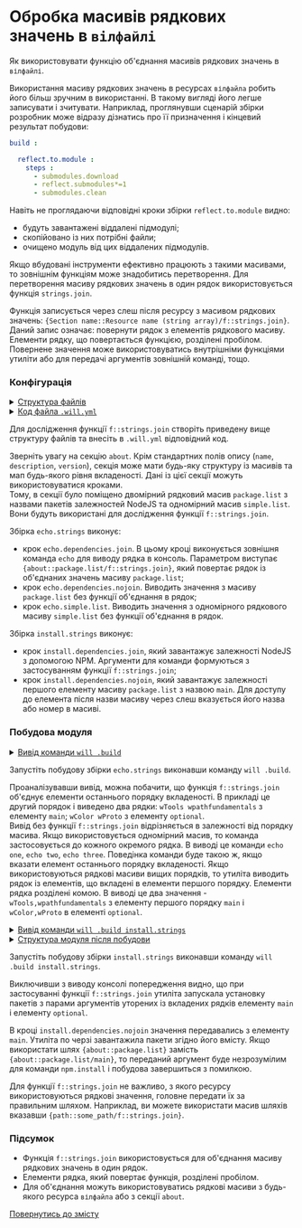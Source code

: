 # Обробка масивів рядкових значень в <code>вілфайлі</code>

Як використовувати функцію об'єднання масивів рядкових значень в <code>вілфайлі</code>.

Використання масиву рядкових значень в ресурсах `вілфайла` робить його більш зручним в використанні. В такому вигляді його легше записувати і зчитувати. Наприклад, проглянувши сценарій збірки розробник може відразу дізнатись про її призначення і кінцевий результат побудови:

```yaml
build :

  reflect.to.module :
    steps :
      - submodules.download
      - reflect.submodules*=1
      - submodules.clean

```

Навіть не проглядаючи відповідні кроки збірки `reflect.to.module` видно:
- будуть завантажені віддалені підмодулі;
- скопійовано із них потрібні файли;
- очищено модуль від цих віддалених підмодулів.

Якщо вбудовані інструменти ефективно працюють з такими масивами, то зовнішнім функціям може знадобитись перетворення. Для перетворення масиву рядкових значень в один рядок використовується функція `strings.join`.

Функція записується через слеш після ресурсу з масивом рядкових значень: `{Section name::Resource name (string array)/f::strings.join}`. Даний запис означає: повернути рядок з елементів рядкового масиву. Елементи рядку, що повертається функцією, розділені пробілом. Повернене значення може використовуватись внутрішніми функціями утиліти або для передачі аргументів зовнішній команді, тощо. 

### Конфігурація  

<details>
  <summary><u>Структура файлів</u></summary>

```
stringsJoin
    └── .will.yml

```

</details>
<details>
  <summary><u>Код файла <code>.will.yml</code></u></summary>

```yaml
about :

  name : 'stringsJoin'
  description : 'Using of strings.join function to download dependencies'
  package.list :
    main :
      - wTools
      - wpathfundamentals
    optional :
      - wColor
      - wProto
  simple.list : 
    - one
    - two
    - three

step :

  install.dependencies.join :
    shell : npm install {about::package.list/f::strings.join}
    
  install.dependencies.nojoin :
    shell : npm install {about::package.list/main}

  echo.dependencies.join :
    shell : echo {about::package.list/f::strings.join}

  echo.dependencies.nojoin :
    shell : echo {about::package.list}
    
  echo.simple.list :
    shell : echo {about::simple.list}

build :

  echo.strings :
    criterion :
      default : 1
    steps :
      - echo.dependencies.join
      - echo.dependencies.nojoin
      - echo.simple.list
      
  install.strings : 
    steps: 
      - install.dependencies.join
      - install.dependencies.nojoin
      
```

</details>

Для дослідження функції `f::strings.join` створіть приведену вище структуру файлів та внесіть в `.will.yml` відповідний код.  

Зверніть увагу на секцію `about`. Крім стандартних полів опису (`name`, `description`, `version`), секція може мати будь-яку структуру із масивів та мап будь-якого рівня вкладеності. Дані із цієї секції можуть використовуватися кроками.  
Тому, в секції було поміщено двомірний рядковий масив `package.list` з назвами пакетів залежностей NodeJS та одномірний масив `simple.list`. Вони будуть використані для дослідження функції `f::strings.join`. 

Збірка `echo.strings` виконує:
- крок `echo.dependencies.join`. В цьому кроці виконується зовнішня команда `echo` для виводу рядка в консоль. Параметром виступає `{about::package.list/f::strings.join}`, який повертає рядок із об'єднаних значень масиву `package.list`;
- крок `echo.dependencies.nojoin`. Виводить значення з масиву `package.list` без функції об'єднання в рядок;
- крок `echo.simple.list`. Виводить значення з одномірного рядкового масиву `simple.list` без функції об'єднання в рядок.

Збірка `install.strings` виконує:
- крок `install.dependencies.join`, який завантажує залежності NodeJS з допомогою NPM. Аргументи для команди формуються з застосуванням функції `f::strings.join`;
- крок `install.dependencies.nojoin`, який завантажує залежності першого елементу масиву `package.list` з назвою `main`. Для доступу до елемента після назви масиву через слеш вказується його назва або номер в масиві.

### Побудова модуля

<details>
  <summary><u>Вивід команди <code>will .build</code></u></summary>

```
[user@user ~]$ will .build
...
  Building module::stringsJoin / build::echo.strings
 > echo wTools wpathfundamentals
wTools wpathfundamentals

 > echo wColor wProto
wColor wProto

 > echo wTools,wpathfundamentals
wTools,wpathfundamentals

 > echo wColor,wProto
wColor,wProto

 > echo one
one

 > echo two
two

 > echo three
three

```

</details>

Запустіть побудову збірки `echo.strings` виконавши команду `will .build`.

Проаналізувавши вивід, можна побачити, що функція `f::strings.join` об'єднує елементи останнього порядку вкладеності. В прикладі це другий порядок і виведено два рядки: `wTools wpathfundamentals` з елементу `main`; `wColor wProto` з елементу `optional`.  
Вивід без функції `f::strings.join` відрізняється в залежності від порядку масива. Якщо використовується одномірний масив, то команда застосовується до кожного окремого рядка. В виводі це команди `echo one`, `echo two`, `echo three`. Поведінка команди буде такою ж, якщо вказати елемент останнього порядку вкладеності. Якщо використовуються рядкові масиви вищих порядків, то утиліта виводить рядок із елементів, що вкладені в елементи першого порядку. Елементи рядка розділені комою. В виводі це два значення - `wTools,wpathfundamentals` з елементу першого порядку `main` i `wColor,wProto` в елементі `optional`.

<details>
  <summary><u>Вивід команди <code>will .build install.strings</code></u></summary>

```
[user@user ~]$ will .build install.strings
...
  Building module::stringsJoin / build::install.strings
 > npm install wTools wpathfundamentals
...
+ wTools@0.8.450
+ wpathfundamentals@0.6.173
added 1 package from 2 contributors, updated 1 package and audited 5 packages in 3.276s
found 0 vulnerabilities
...

 > npm install wColor wProto
npm
 ...

+ wProto@0.4.147
+ wColor@0.3.105
added 1 package from 2 contributors, updated 1 package and audited 7 packages in 1.389s
found 0 vulnerabilities
 ...

 > npm install wTools
npm
...
+ wTools@0.8.450
updated 1 package and audited 7 packages in 0.72s
found 0 vulnerabilities
...

 > npm install wpathfundamentals
npm
...
+ wpathfundamentals@0.6.173
updated 1 package and audited 7 packages in 0.716s
found 0 vulnerabilities
...
  Built module::stringsJoin / build::install.strings in 10.612s

```

</details>
<details>
  <summary><u>Структура модуля після побудови</u></summary>

```
defaultBuild
     ├── node_modules
     │         ├── wColor
     │         ├── wpathfundamentals
     │         ├── wProto
     │         └── wTools
     ├── package-lock.json
     └── .will.yml

```

</details>

Запустіть побудову збірки `install.strings` виконавши команду `will .build install.strings`.

Виключивши з виводу консолі попередження видно, що при застосуванні функції `f::strings.join` утиліта запускала установку пакетів з парами аргументів уторених із вкладених рядків елементу `main` i елементу `optional`. 

В кроці `install.dependencies.nojoin` значення передавались з елементу `main`. Утиліта по черзі завантажила пакети згідно його вмісту. Якщо використати шлях `{about::package.list}` замість `{about::package.list/main}`, то переданий аргумент буде незрозумілим для команди `npm.install` і побудова завершиться з помилкою.

Для функції `f::strings.join` не важливо, з якого ресурсу використовуються рядкові значення, головне передати їх за правильним шляхом. Наприклад, ви можете використати масив шляхів вказавши `{path::some_path/f::strings.join}`.

### Підсумок

- Функція `f::strings.join` використовується для об'єднання масиву рядкових значень в один рядок.
- Елементи рядка, який повертає функція, розділені пробілом.
- Для об'єднання можуть використовуватись рядкові масиви з будь-якого ресурса `вілфайла` або з секції `about`.

[Повернутись до змісту](../README.md#tutorials)